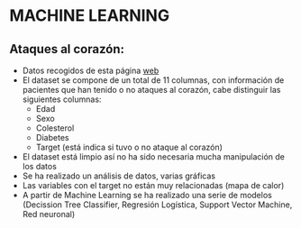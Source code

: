 #  MACHINE LEARNING
## Ataques al corazón:
* Datos recogidos de esta página <a href="https://ieee-dataport.org/open-access/heart-disease-dataset-comprehensive#files:">web</a> 
* El dataset se compone de un total de 11 columnas, con información de pacientes que han tenido o no ataques al corazón, cabe distinguir las siguientes columnas:
    * Edad
    * Sexo
    * Colesterol
    * Diabetes
    * Target (está indica si tuvo o no ataque al corazón)
* El dataset está limpio así no ha sido necesaria mucha manipulación de los datos
* Se ha realizado un análisis de datos, varias gráficas 
* Las variables con el target no están muy relacionadas (mapa de calor)
* A partir de Machine Learning se ha realizado una serie de modelos (Decission Tree Classifier, Regresión Logística, Support Vector Machine, Red neuronal)
